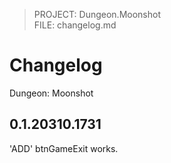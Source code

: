 ﻿> PROJECT: Dungeon.Moonshot<br>
> FILE: changelog.md

# Changelog

Dungeon: Moonshot

## 0.1.20310.1731
'ADD' btnGameExit works.